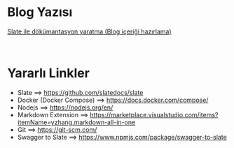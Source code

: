 # Blog Yazısı

[Slate ile dökümantasyon yaratma (Blog içeriği hazırlama)](https://umutyalcin.wordpress.com/2020/09/04/slate-docs-ile-api-dokumantasyonu-olusturmak/)

<br />

# Yararlı Linkler 

- Slate ==> https://github.com/slatedocs/slate
- Docker (Docker Compose) ==> https://docs.docker.com/compose/
- Nodejs ==> https://nodejs.org/en/
- Markdown Extension ==> https://marketplace.visualstudio.com/items?itemName=yzhang.markdown-all-in-one
- Git ==> https://git-scm.com/
- Swagger to Slate ==> https://www.npmjs.com/package/swagger-to-slate
